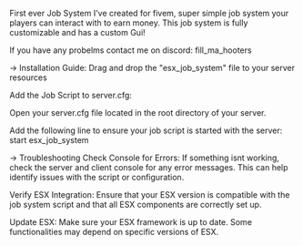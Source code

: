 First ever Job System I've created for fivem, super simple job system your players can interact with to earn money. This job system is fully customizable and has a custom Gui!

If you have any probelms contact me on discord: fill_ma_hooters

-> Installation Guide:
Drag and drop the "esx_job_system" file to your server resources

Add the Job Script to server.cfg:

Open your server.cfg file located in the root directory of your server.

Add the following line to ensure your job script is started with the server:
start esx_job_system

-> Troubleshooting
Check Console for Errors: If something isnt working, check the server and client console for any error messages. This can help identify issues with the script or configuration.

Verify ESX Integration: Ensure that your ESX version is compatible with the job system script and that all ESX components are correctly set up.

Update ESX: Make sure your ESX framework is up to date. Some functionalities may depend on specific versions of ESX.